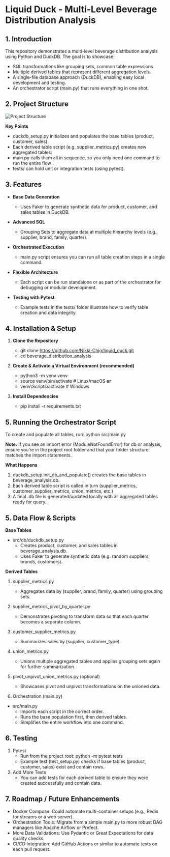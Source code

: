 # Liquid Duck - Multi-Level Beverage Distribution Analysis
## 1. Introduction
This repository demonstrates a multi-level beverage distribution analysis using Python and DuckDB. The goal is to showcase:

- SQL transformations like grouping sets, common table expressions.
- Multiple derived tables that represent different aggregation levels.
- A single-file database approach (DuckDB), enabling easy local development and testing.
- An orchestrator script (main.py) that runs everything in one shot.

## 2. Project Structure
![Project Structure](https://drive.google.com/file/d/1L7IayHZ0isRSfDtEDFEEpA4LEJSJr4KC/view?usp=sharing)


**Key Points**
- duckdb_setup.py initializes and populates the base tables (product, customer, sales).
- Each derived table script (e.g. supplier_metrics.py) creates new aggregated tables.
- main.py calls them all in sequence, so you only need one command to run the entire flow . 
- tests/ can hold unit or integration tests (using pytest).

## 3. Features
- **Base Data Generation**
    - Uses Faker to generate synthetic data for product, customer, and sales tables in DuckDB.

- **Advanced SQL**
    - Grouping Sets to aggregate data at multiple hierarchy levels (e.g., supplier, brand, family, quarter).

- **Orchestrated Execution**
    - main.py script ensures you can run all table creation steps in a single command.

- **Flexible Architecture**
    - Each script can be run standalone or as part of the orchestrator for debugging or modular development.

- **Testing with Pytest**
    - Example tests in the tests/ folder illustrate how to verify table creation and data integrity.

## 4. Installation & Setup
1. **Clone the Repository**
    - git clone https://github.com/Nikki-Chig/liquid_duck.git
    - cd beverage_distribution_analysis

2. **Create & Activate a Virtual Environment (recommended)**
    - python3 -m venv venv
    - source venv/bin/activate   # Linux/macOS
**or**
    - venv\Scripts\activate      # Windows

3. **Install Dependencies**
    - pip install -r requirements.txt

## 5. Running the Orchestrator Script
To create and populate all tables, run:
python src/main.py

**Note:** If you see an import error (ModuleNotFoundError) for db or analysis, ensure you’re in the project root folder and that your folder structure matches the import statements.

**What Happens**

1. duckdb_setup.init_db_and_populate() creates the base tables in beverage_analysis.db.
2. Each derived table script is called in turn (supplier_metrics, customer_supplier_metrics, union_metrics, etc.)
3. A final .db file is generated/updated locally with all aggregated tables ready for query.

## 5. Data Flow & Scripts
**Base Tables**
- src/db/duckdb_setup.py
    - Creates product, customer, and sales tables in beverage_analysis.db.
    - Uses Faker to generate synthetic data (e.g. random suppliers, brands, customers).

**Derived Tables**
1. supplier_metrics.py
    - Aggregates data by (supplier, brand, family, quarter) using grouping sets.

2. supplier_metrics_pivot_by_quarter.py
    - Demonstrates pivoting to transform data so that each quarter becomes a separate column.

3. customer_supplier_metrics.py
    - Summarizes sales by (supplier, customer_type).

4. union_metrics.py
    - Unions multiple aggregated tables and applies grouping sets again for further summarization.

5. pivot_unpivot_union_metrics.py (optional)
    - Showcases pivot and unpivot transformations on the unioned data.

6. Orchestration (main.py)
- src/main.py
    - Imports each script in the correct order.
    - Runs the base population first, then derived tables.
    - Simplifies the entire workflow into one command.

## 6. Testing
1. Pytest
    - Run from the project root: python -m pytest tests
    - Example test (test_setup.py) checks if base tables (product, customer, sales) exist and contain rows.
2. Add More Tests
    - You can add tests for each derived table to ensure they were created successfully and contain data.

## 7. Roadmap / Future Enhancements
- Docker Compose: Could automate multi-container setups (e.g., Redis for streams or a web server).
- Orchestration Tools: Migrate from a simple main.py to more robust DAG managers like Apache Airflow or Prefect.
- More Data Validations: Use Pydantic or Great Expectations for data quality checks.
- CI/CD Integration: Add GitHub Actions or similar to automate tests on each pull request.    
